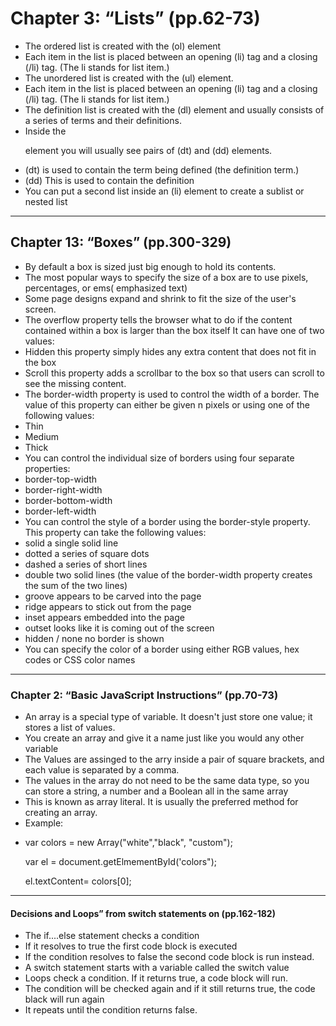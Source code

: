 # Chapter 3: “Lists” (pp.62-73)

- The ordered list is created with the (ol) element
- Each item in the list is placed between an opening (li) tag and a closing (/li) tag. (The li
stands for list item.)
- The unordered list is created with the (ul) element.
- Each item in the list is placed between an opening (li) tag and a closing (/li) tag. (The li
stands for list item.)
- The definition list is created with the (dl) element and usually consists of a series of terms and their definitions.
- Inside the <dl> element you will usually see pairs of (dt) and (dd) elements.
- (dt) is used to contain the term being defined (the definition term.)
- (dd) This is used to contain the definition
- You can put a second list inside an (li) element to create a sublist or nested list
 <hr />
  <h2>Chapter 13: “Boxes” (pp.300-329)</h2>
  <ul>
    <li>By default a box is sized just big enough to hold its contents.</li>
    <li>The most popular ways to specify the size of a box are to use pixels, percentages, or ems( emphasized text)</li>
    <li>Some page designs expand and shrink to fit the size of the user's screen.</li>
    <li>The overflow property tells the browser what to do if the content contained within a box is larger than the box itself It can have one of two values:</li>
    <li>Hidden this property simply hides any extra content that does not fit in the box</li>
    <li>Scroll this property adds a scrollbar to the box so that users can scroll to see the missing content.</li>
    <li>The border-width property is used to control the width of a border. The value of this property can either be given n pixels or using one of the following values:</li>
    <li>Thin</li>
    <li>Medium</li>
    <li>Thick</li>
    <li>You can control the individual size of borders using four separate properties:</li>
    <li>border-top-width</li>
    <li>border-right-width</li>
    <li>border-bottom-width</li>
    <li>border-left-width</li>
    <li>You can control the style of a border using the border-style property. This property can take the following values:</li>
    <li>solid a single solid line</li>
   <li>dotted a series of square dots</li>
   <li>dashed a series of short lines</li>
   <li>double two solid lines (the value of the border-width property creates the sum of the two lines)</li>
   <li>groove appears to be carved into the page</li>
   <li>ridge appears to stick out from the page</li>
   <li>inset appears embedded into the page</li>
   <li>outset looks like it is coming out of the screen</li>
   <li>hidden / none no border is shown</li>
   <li>You can specify the color of a border using either RGB values, hex codes or CSS color names</li>
 </ul>
 <hr />
 <h3>Chapter 2: “Basic JavaScript Instructions” (pp.70-73)</h3>
 <ul>
  <li>An array is a special type of variable. It doesn't just store one value; it stores a list of values.</li>
  <li>You create an array and give it a name just like you would any other variable</li>
  <li>The Values are assinged to the arry inside a pair of square brackets, and each value is separated by a comma.</li>
  <li>The values in the array do not need to be the same data type, so you can store a string, a number and a Boolean all in the same array</li>
  <li>This is known as array literal. It is usually the preferred method for creating an array.</li>
  <li>Example:</li>
  <li><p>var colors = new Array("white","black", "custom");</p>
   <p>var el = document.getElmementById('colors");</p>
   el.textContent= colors[0];</li>
 </ul>
 <hr />
 <h4>Decisions and Loops” from switch statements on (pp.162-182)</h4>
 <ul>
  <li>The if....else statement checks a condition</li>
  <li>If it resolves to true the first code block is executed</li>
  <li>If the condition resolves to false the second code block is run instead.</li>
  <li>A switch statement starts with a variable called the switch value</li>
  <li>Loops check a condition. If it returns true, a code block will run.</li>
  <li>The condition will be checked again and if it still returns true, the code black will run again</li>
  <li>It repeats until the condition returns false.
  
   
 
   

   
   









    

    
  

